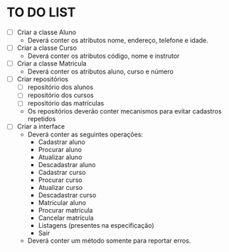 # TO DO LIST

- [ ] Criar a classe Aluno
  + Deverá conter os atributos nome, endereço, telefone e
  idade.
- [ ] Criar a classe Curso
  + Deverá conter os atributos código, nome e instrutor
- [ ] Criar a classe Matricula
  + Deverá conter os atributos aluno, curso e número
- [ ] Criar repositórios
  - [ ] repositório dos alunos
  - [ ] repositório dos cursos
  - [ ] repositório das matrículas
  + Os repositórios deverão conter mecanismos para evitar cadastros repetidos
- [ ] Criar a interface
  + Deverá conter as seguintes operações:
    - Cadastrar aluno
    - Procurar aluno
    - Atualizar aluno
    - Descadastrar aluno
    - Cadastrar curso
    - Procurar curso
    - Atualizar curso
    - Descadastrar curso
    - Matricular aluno
    - Procurar matrícula
    - Cancelar matrícula
    - Listagens (presentes  na especificação)
    - Sair
  + Deverá conter um método somente para reportar erros.

